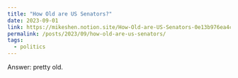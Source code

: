 ```yaml
---
title: "How Old are US Senators?"
date: 2023-09-01
link: https://mikeshen.notion.site/How-Old-are-US-Senators-0e13b976ea4c49b4a9e2e2436802e0f3?pvs=4
permalink: /posts/2023/09/how-old-are-us-senators/
tags:
  - politics
---
```


Answer: pretty old.

